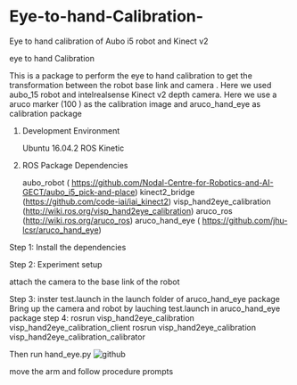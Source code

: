 # Eye-to-hand-Calibration-
Eye to hand calibration of Aubo i5 robot and Kinect v2

eye to  hand Calibration

This is a package to perform the  eye to hand  calibration to get the transformation between the robot base link  and camera  . Here we used aubo_15 robot and intelrealsense Kinect v2  depth camera. Here we use a aruco marker (100 ) as the calibration image and aruco_hand_eye as calibration package
1. Development Environment

    Ubuntu 16.04.2
    ROS Kinetic

2. ROS Package Dependencies

    aubo_robot  ( https://github.com/Nodal-Centre-for-Robotics-and-AI-GECT/aubo_i5_pick-and-place)
    kinect2_bridge (https://github.com/code-iai/iai_kinect2)
    visp_hand2eye_calibration (http://wiki.ros.org/visp_hand2eye_calibration)
    aruco_ros    (http://wiki.ros.org/aruco_ros)
    aruco_hand_eye ( https://github.com/jhu-lcsr/aruco_hand_eye)

Step 1: Install the dependencies

Step 2: Experiment setup

attach the camera to the base link  of the robot

Step 3: inster test.launch in the launch folder of aruco_hand_eye package
Bring up the camera and robot
by lauching test.launch in aruco_hand_eye package
step 4: 
rosrun visp_hand2eye_calibration visp_hand2eye_calibration_client
rosrun visp_hand2eye_calibration visp_hand2eye_calibration_calibrator

Then run  hand_eye.py  ![github](https://user-images.githubusercontent.com/70017164/148499184-e43c8a3a-8ad7-4ec1-865b-4594687b60af.jpg)

move the arm and follow procedure prompts
